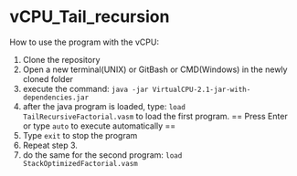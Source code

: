 # vCPU_Tail_recursion
How to use the program with the vCPU:

1. Clone the repository
2. Open a new terminal(UNIX) or GitBash or CMD(Windows) in the newly cloned folder 
3. execute the command:
`java -jar VirtualCPU-2.1-jar-with-dependencies.jar`
4. after the java program is loaded, type:
`load TailRecursiveFactorial.vasm`
to load the first program.
== Press Enter or type `auto` to execute automatically ==
5. Type `exit` to stop the program
6. Repeat step 3.
7. do the same for the second program:
`load StackOptimizedFactorial.vasm`
